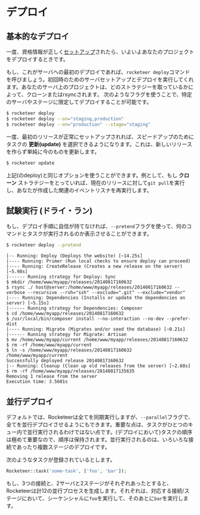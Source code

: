 # デプロイ

<!--original
# Deploying
-->

## 基本的なデプロイ

<!--original
## Basic deployment
-->

一度、資格情報が正しく[セットアップ](../I-Introduction/Getting-started.md)されたら、いよいよあなたのプロジェクトをデプロイするときです。

<!--original
Once your credentials are properly setup after the [Getting Started](#/docs/docs/I-Introduction/Getting-started) section, it's time to deploy your project.
-->

もし、これがサーバへの最初のデプロイであれば、`rocketeer deploy`コマンドを呼びましょう。初回時のためのサーバセットアップとデプロイを実行してくれます。あなたのサーバ上のプロジェクトは、どのストラテジーを取っているかによって、クローンまたはrsyncされます。
次のようなフラグを使うことで、特定のサーバやステージに限定してデプロイすることが可能です。

<!--original
If it's your first time deploying on the server, call the `rocketeer deploy` command, it'll setup your server and deploy for the first time. Depending on what strategy you picked, it will either clone or rsync your project on the server.
You can choose to only deploy to specific servers or stages by using the relevant flags:
-->

```bash
$ rocketeer deploy
$ rocketeer deploy --on="staging,production"
$ rocketeer deploy --on="production" --stage="staging"
```

一度、最初のリリースが正常にセットアップされれば、スピードアップのためにタスクの **更新(update)** を選択できるようになります。これは、新しいリリースを作らず単純に今のものを更新します。

<!--original
Once a first release is properly setup, to speed things up you can decide to use the **Update** task, which will not create a new release, but simply update the current one:
-->

```bash
$ rocketeer update
```

上記(のdeploy)と同じオプションを使うことができます。例として、もし **クローン** ストラテジーをとっていれば、現在のリリースに対して`git pull`を実行し、あなたが作成した関連のイベントリスナを再実行します。

<!--original
The same options can be used as above. Per example if you use the **Clone** strategy, it will do a `git pull` on the current release, and re-run any relevant event listeners you created.
-->

## 試験実行 (ドライ・ラン)

<!--original
## Dry runs
-->

もし、デプロイ手順に自信が持てなければ、`--pretend`フラグを使って、何のコマンドとタスクが実行されるのか表示させることができます。

<!--original
If you're unsure about your deployment procedure, you can use the `--pretend` flag to display what commands and tasks would be run were you to execute the command normally.
-->

```bash
$ rocketeer deploy --pretend
```

```
|-- Running: Deploy (Deploys the website) [~14.25s]
|---- Running: Primer (Run local checks to ensure deploy can proceed)
|---- Running: CreateRelease (Creates a new release on the server) [~5.98s]
|------ Running strategy for Deploy: Sync
$ mkdir /home/www/myapp/releases/20140817160632
$ rsync ./ host@server:/home/www/myapp/releases/20140817160632 --verbose --recursive --rsh="ssh" --exclude=".git" --exclude="vendor"
|---- Running: Dependencies (Installs or update the dependencies on server) [~5.15s]
|------ Running strategy for Dependencies: Composer
$ cd /home/www/myapp/releases/20140817160632
$ /usr/local/bin/composer install --no-interaction --no-dev --prefer-dist
|---- Running: Migrate (Migrates and/or seed the database) [~0.21s]
|------ Running strategy for Migrate: Artisan
$ mv /home/www/myapp/current /home/www/myapp/releases/20140817160632
$ rm -rf /home/www/myapp/current
$ ln -s /home/www/myapp/releases/20140817160632 /home/www/myapp/current
Successfully deployed release 20140817160632
|-- Running: Cleanup (Clean up old releases from the server) [~2.68s]
$ rm -rf /home/www/myapp/releases/20140817135635
Removing 1 release from the server
Execution time: 3.5601s
```

## 並行デプロイ

<!--original
## Parallel deployments
-->

デフォルトでは、Rocketeerは全てを同期実行しますが、`--parallel`フラグで、全てを並行デプロイさせるようにもできます。重要な点は、タスクがひとつのキュー内で並行実行されるわけではない点です。(デプロイにおいて)タスクの順序は極めて重要なので、順序は保持されます。並行実行されるのは、いろいろな接続であったり複数ステージのデプロイです。

<!--original
By default Rocketeer executes everything synchronously, but via the `--parallel` flag you can decide to deploy everything in parallel. An important note on what this means: it will **not** run tasks within a queue in parallel, the order of tasks in a queue is crucial and thus that order is kept. What it will run in parallel, is the various connections and/or stages.
-->

次のようなタスクが登録されているとします。

<!--original
Say you have the following task registered:
-->

```php
Rocketeer::task('some-task', ['foo', 'bar']);
```

もし、3つの接続と、2サーバと2ステージがそれぞれあったとすると、Rocketeerは計12の並行プロセスを生成します。それぞれは、対応する接続/ステージにおいて、シーケンシャルに`foo`を実行して、そのあとに`bar`を実行します。

<!--original
If you have 3 connections, each with 2 servers and 2 stages, Rocketeer will spawn 12 processes in parallel, each doing sequentially `foo` then `bar` on the matching connections/stages.
-->
